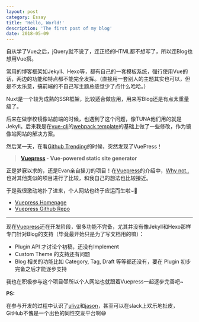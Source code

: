 ```yaml
---
layout: post
category: Essay
title: 'Hello, World!'
description: 'The first post of my blog'
date: 2018-05-09
---
```



自从学了Vue之后，jQuery就不说了，连正经的HTML都不想写了，所以连Blog也想用Vue搭。

常用的博客框架如Jekyll、Hexo等，都有自己的一套模板系统，强行使用Vue的话，两边的功能和特点都不能完全发挥。（直接用一套别人的主题其实也可以，但是不太乐意，搞前端的不自己写主题总感觉少了点什么哈哈。）

Nuxt是一个较为成熟的SSR框架，比较适合做应用，用来写Blog还是有点太重量级了。

<!-- more -->

后来在做学校镜像站前端的时候，也遇到了这个问题，像TUNA他们用的就是Jekyll。后来我是在[vue-cli][vue-cli]的[webpack template][webpack template]的基础上做了一些修改，作为镜像站网站的解决方案。

然后某一天，在看[Github Trending][trending]的时候，突然发现了VuePress！

> **[Vuepress][vuepress] - Vue-powered static site generator**

正是梦寐以求的，还是Evan亲自操刀的项目！在[Vuepress][vuepress]的介绍中，[Why not..](https://vuepress.vuejs.org/guide/#why-not)也对其他类似的项目进行了比较，和我自己的想法也比较接近。

于是我很激动地扑了进来，个人网站也终于应运而生啦~:tada:

- [Vuepress Homepage][vuepress]
- [Vuepress Github Repo][vuepress_repo]

---

现在[Vuepress][vuepress]还在开发阶段，很多功能不完备，尤其并没有像Jekyll和Hexo那样专门针对Blog的支持（毕竟最开始只是为了写文档用的嘛）：

- Plugin API 才讨论个初稿，还没有Implement
- Custom Theme 的支持还有问题
- Blog 相关的功能比如 Category, Tag, Draft 等等都还没有，要在 Plugin 初步完备之后才能逐步支持

我也在积极参与这个项目:smiling_imp:所以个人网站也就跟着Vuepress一起逐步完善吧~

**PS:**

在参与开发的过程中认识了[ulivz](https://github.com/ulivz)和[jason](https://github.com/ycmjason)，甚至可以在slack上欢乐地扯皮，GitHub不愧是一个出色的同性交友平台啊:sweat_smile:


[vuepress]: <https://vuepress.vuejs.org/>  "Vuepress"
[vuepress_repo]: <https://github.com/vuejs/vuepress>  "Vuepress Repo"
[trending]: <https://github.com/trending>  "Github Trending"
[vue-cli]: <https://github.com/vuejs/vue-cli>  "vue-cli"
[webpack template]: <https://github.com/vuejs-templates/webpack>  "vue-webpack-template"


